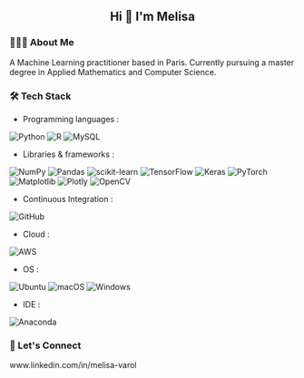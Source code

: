 <h2 align="center">Hi 👋 I'm Melisa</h2>

<h3 align="left">👩🏻‍💻  About Me</h3>

<p>A Machine Learning practitioner based in Paris. Currently pursuing a master degree in Applied Mathematics and Computer Science.</p>



<h3 align="left">🛠️  Tech Stack</h3>


*  <p>Programming languages :</p>
![Python](https://img.shields.io/badge/python-3670A0?style=for-the-badge&logo=python&logoColor=ffdd54) ![R](https://img.shields.io/badge/r-%23276DC3.svg?style=for-the-badge&logo=r&logoColor=white) ![MySQL](https://img.shields.io/badge/mysql-%2300f.svg?style=for-the-badge&logo=mysql&logoColor=white)

*  <p>Libraries & frameworks :</p> 
![NumPy](https://img.shields.io/badge/numpy-%23013243.svg?style=for-the-badge&logo=numpy&logoColor=white) ![Pandas](https://img.shields.io/badge/pandas-%23150458.svg?style=for-the-badge&logo=pandas&logoColor=white) ![scikit-learn](https://img.shields.io/badge/scikit--learn-%23F7931E.svg?style=for-the-badge&logo=scikit-learn&logoColor=white) ![TensorFlow](https://img.shields.io/badge/TensorFlow-%23FF6F00.svg?style=for-the-badge&logo=TensorFlow&logoColor=white) ![Keras](https://img.shields.io/badge/Keras-%23D00000.svg?style=for-the-badge&logo=Keras&logoColor=white) ![PyTorch](https://img.shields.io/badge/PyTorch-%23EE4C2C.svg?style=for-the-badge&logo=PyTorch&logoColor=white) ![Matplotlib](https://img.shields.io/badge/Matplotlib-%23ffffff.svg?style=for-the-badge&logo=Matplotlib&logoColor=black) ![Plotly](https://img.shields.io/badge/Plotly-%233F4F75.svg?style=for-the-badge&logo=plotly&logoColor=white) ![OpenCV](https://img.shields.io/badge/opencv-%23white.svg?style=for-the-badge&logo=opencv&logoColor=white)

*  <p>Continuous Integration :</p>
![GitHub](https://img.shields.io/badge/github-%23121011.svg?style=for-the-badge&logo=github&logoColor=white)

*  <p>Cloud :</p>
![AWS](https://img.shields.io/badge/AWS-%23FF9900.svg?style=for-the-badge&logo=amazon-aws&logoColor=white)

*  <p>OS :</p>
![Ubuntu](https://img.shields.io/badge/Ubuntu-E95420?style=for-the-badge&logo=ubuntu&logoColor=white) ![macOS](https://img.shields.io/badge/mac%20os-000000?style=for-the-badge&logo=macos&logoColor=F0F0F0) ![Windows](https://img.shields.io/badge/Windows-0078D6?style=for-the-badge&logo=windows&logoColor=white)

*  <p>IDE :</p>
![Anaconda](https://img.shields.io/badge/Anaconda-%2344A833.svg?style=for-the-badge&logo=anaconda&logoColor=white)


<h3 align="left">🔗  Let's Connect</h3>
www.linkedin.com/in/melisa-varol
